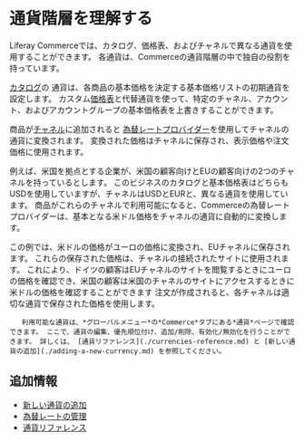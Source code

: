 # 通貨階層を理解する

Liferay Commerceでは、カタログ、価格表、およびチャネルで異なる通貨を使用することができます。 各通貨は、Commerceの通貨階層の中で独自の役割を持っています。

[カタログ](../../product-management/catalogs/creating-a-new-catalog.md)の 通貨は、各商品の基本価格を決定する基本価格リストの初期通貨を設定します。 カスタム[価格表](../../pricing/creating-a-price-list.md)と代替通貨を使って、特定のチャネル、アカウント、およびアカウントグループの基本価格表を上書きすることができます。

商品が[チャネル](../../starting-a-store/channels/managing-channels.md)に追加されると [為替レートプロバイダー](./managing-exchange-rates.md)を使用してチャネルの通貨に変換されます。 変換された価格はチャネルに保存され、表示価格や注文価格に使用されます。

例えば、米国を拠点とする企業が、米国の顧客向けとEUの顧客向けの2つのチャネルを持っているとします。 このビジネスのカタログと基本価格表はどちらもUSDを使用していますが、チャネルはUSDとEURと、異なる通貨を使用しています。 商品がこれらのチャネルで利用可能になると、Commerceの為替レートプロバイダーは、基本となる米ドル価格をチャネルの通貨に自動的に変換します。

この例では、米ドルの価格がユーロの価格に変換され、EUチャネルに保存されます。 これらの保存された価格は、チャネルの接続されたサイトに使用されます。 これにより、ドイツの顧客はEUチャネルのサイトを閲覧するときにユーロの価格を確認でき、米国の顧客は米国のチャネルのサイトにアクセスするときに米ドルの価格を確認することができます 注文が作成されると、各チャネルは適切な通貨で保存された価格を使用します。

```{note}
   利用可能な通貨は、*グローバルメニュー*の*Commerce*タブにある*通貨*ページで確認できます。 ここで、通貨の編集、優先順位付け、追加/削除、有効化/無効化を行うことができます。 詳しくは、 [通貨リファレンス](./currencies-reference.md) と [新しい通貨の追加](./adding-a-new-currency.md) を参照してください。
```

<!-- Update article once \[COMMERCE-5171\](https://issues.liferay.com/browse/COMMERCE-5171) is implemented. It removes Catalog Currency and uses the Base Price List currency alone as currency basis. --> 

<a name="additional-information" />

## 追加情報

* [新しい通貨の追加](./adding-a-new-currency.md)
* [為替レートの管理](./managing-exchange-rates.md)
* [通貨リファレンス](./currencies-reference.md)
